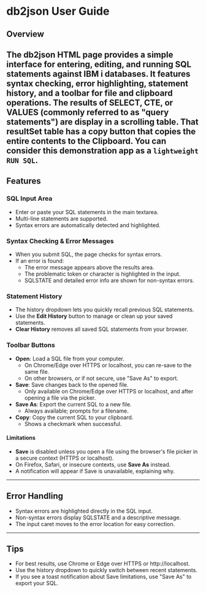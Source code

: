 # db2json User Guide

## Overview

The **db2json** HTML page provides a simple interface for entering, editing, and running SQL statements against IBM i databases. It features syntax checking, error highlighting, statement history, and a toolbar for file and clipboard operations. The results of SELECT, CTE, or VALUES (commonly referred to as "query statements") are display in a scrolling table. That resultSet table has a copy button that copies the entire contents to the Clipboard. You can consider this demonstration app as a `lightweight RUN SQL`.
---

## Features

### SQL Input Area

- Enter or paste your SQL statements in the main textarea.
- Multi-line statements are supported.
- Syntax errors are automatically detected and highlighted.

### Syntax Checking & Error Messages

- When you submit SQL, the page checks for syntax errors.
- If an error is found:
  - The error message appears above the results area.
  - The problematic token or character is highlighted in the input.
  - SQLSTATE and detailed error info are shown for non-syntax errors.

### Statement History

- The history dropdown lets you quickly recall previous SQL statements.
- Use the **Edit History** button to manage or clean up your saved statements.
- **Clear History** removes all saved SQL statements from your browser.

### Toolbar Buttons

- **Open**: Load a SQL file from your computer.
  - On Chrome/Edge over HTTPS or localhost, you can re-save to the same file.
  - On other browsers, or if not secure, use "Save As" to export.
- **Save**: Save changes back to the opened file.
  - Only available on Chrome/Edge over HTTPS or localhost, and after opening a file via the picker.
- **Save As**: Export the current SQL to a new file.
  - Always available; prompts for a filename.
- **Copy**: Copy the current SQL to your clipboard.
  - Shows a checkmark when successful.

#### Limitations

- **Save** is disabled unless you open a file using the browser's file picker in a secure context (HTTPS or localhost).
- On Firefox, Safari, or insecure contexts, use **Save As** instead.
- A notification will appear if Save is unavailable, explaining why.

---

## Error Handling

- Syntax errors are highlighted directly in the SQL input.
- Non-syntax errors display SQLSTATE and a descriptive message.
- The input caret moves to the error location for easy correction.

---

## Tips

- For best results, use Chrome or Edge over HTTPS or http://localhost.
- Use the history dropdown to quickly switch between recent statements.
- If you see a toast notification about Save limitations, use "Save As" to export your SQL.